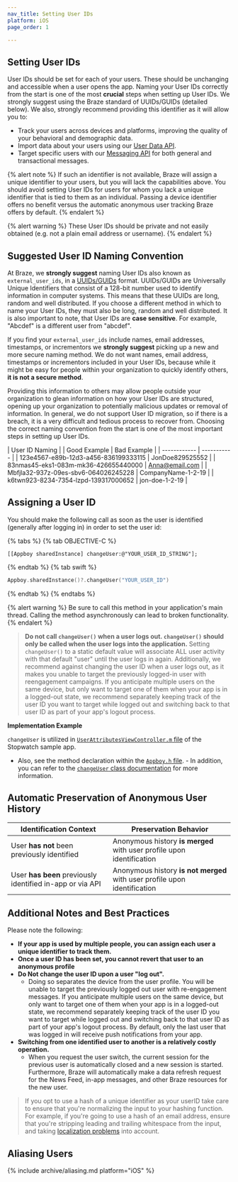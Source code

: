```yaml
---
nav_title: Setting User IDs
platform: iOS
page_order: 1

---
```

## Setting User IDs

User IDs should be set for each of your users. These should be unchanging and accessible when a user opens the app. Naming your User IDs correctly from the start is one of the most __crucial__ steps when setting up User IDs. We strongly suggest using the Braze standard of UUIDs/GUIDs (detailed below). We also, strongly recommend providing this identifier as it will allow you to:

- Track your users across devices and platforms, improving the quality of your behavioral and demographic data.
- Import data about your users using our [User Data API][1].
- Target specific users with our [Messaging API][2] for both general and transactional messages.

{% alert note %}
If such an identifier is not available, Braze will assign a unique identifier to your users, but you will lack the capabilities above. You should avoid setting User IDs for users for whom you lack a unique identifier that is tied to them as an individual. Passing a device identifier offers no benefit versus the automatic anonymous user tracking Braze offers by default.
{% endalert %}

{% alert warning %}
These User IDs should be private and not easily obtained (e.g. not a plain email address or username).
{% endalert %}

## Suggested User ID Naming Convention

At Braze, we __strongly suggest__ naming User IDs also known as `external_user_ids`, in a [UUIDs/GUIDs](https://en.wikipedia.org/wiki/Universally_unique_identifier) format. UUIDs/GUIDs are Universally Unique Identifiers that consist of a 128-bit number used to identify information in computer systems. This means that these UUIDs are long, random and well distributed. If you choose a different method in which to name your User IDs, they must also be long, random and well distributed. It is also important to note, that User IDs are __case sensitive__. For example, "Abcdef" is a different user from "abcdef". 

If you find your `external_user_ids` include names, email addresses, timestamps, or incrementors we __strongly suggest__ picking up a new and more secure naming method. We do not want names, email address, timestamps or incrementors included in your User IDs, because while it might be easy for people within your organization to quickly identify others, __it is not a secure method__. 

Providing this information to others may allow people outside your organization to glean information on how your User IDs are structured, opening up your organization to potentially malicious updates or removal of information. In general, we do not support User ID migration, so if there is a breach, it is a very difficult and tedious process to recover from. Choosing the correct naming convention from the start is one of the most important steps in setting up User IDs.

| User ID Naming |
| Good Example | Bad Example |
| ------------ | ----------- |
| 123e4567-e89b-12d3-a456-836199333115 | JonDoe829525552 |
| 83nmas45-eks1-083m-mk36-426655440000 | Anna@email.com |
| Mbfjla32-937z-09es-sbv6-064026245228 | CompanyName-1-2-19 |
| k6twn923-8234-7354-lzpd-139317000652 | jon-doe-1-2-19 |

## Assigning a User ID

You should make the following call as soon as the user is identified (generally after logging in) in order to set the user id:

{% tabs %}
{% tab OBJECTIVE-C %}

```objc
[[Appboy sharedInstance] changeUser:@"YOUR_USER_ID_STRING"];
```

{% endtab %}
{% tab swift %}

```swift
Appboy.sharedInstance()?.changeUser("YOUR_USER_ID")
```

{% endtab %}
{% endtabs %}

{% alert warning %}
Be sure to call this method in your application's main thread. Calling the method asynchronously can lead to broken functionality.
{% endalert %}

>  __Do not call `changeUser()` when a user logs out. `changeUser()` should only be called when the user logs into the application.__ Setting `changeUser()` to a static default value will associate ALL user activity with that default "user" until the user logs in again.
Additionally, we recommend against changing the user ID when a user logs out, as it makes you unable to target the previously logged-in user with reengagement campaigns. If you anticipate multiple users on the same device, but only want to target one of them when your app is in a logged-out state, we recommend separately keeping track of the user ID you want to target while logged out and switching back to that user ID as part of your app's logout process.

**Implementation Example**

`changeUser` is utilized in [`UserAttributesViewController.m` file][3] of the Stopwatch sample app.

- Also, see the method declaration within the [`Appboy.h` file][4]. - In addition, you can refer to the [`changeUser` class documentation][5] for more information.

## Automatic Preservation of Anonymous User History

| Identification Context | Preservation Behavior |
| ---------------------- | -------------------------- |
| User __has not__ been previously identified | Anonymous history __is merged__ with user profile upon identification |
| User __has been__ previously identified in-app or via API | Anonymous history __is not merged__ with user profile upon identification |

## Additional Notes and Best Practices
Please note the following:

- __If your app is used by multiple people, you can assign each user a unique identifier to track them.__
- __Once a user ID has been set, you cannot revert that user to an anonymous profile__
- __Do Not change the user ID upon a user "log out".__
  - Doing so separates the device from the user profile. You will be unable to target the previously logged out user with re-engagement messages. If you anticipate multiple users on the same device, but only want to target one of them when your app is in a logged-out state, we recommend separately keeping track of the user ID you want to target while logged out and switching back to that user ID as part of your app's logout process. By default, only the last user that was logged in will receive push notifications from your app.
- __Switching from one identified user to another is a relatively costly operation.__
  - When you request the user switch, the current session for the previous user is automatically closed and a new session is started. Furthermore, Braze will automatically make a data refresh request for the News Feed, in-app messages, and other Braze resources for the new user.
> If you opt to use a hash of a unique identifier as your userID take care to ensure that you're normalizing the input to your hashing function. For example, if you're going to use a hash of an email address, ensure that you're stripping leading and trailing whitespace from the input, and taking [localization problems][6] into account.

## Aliasing Users

{% include archive/aliasing.md platform="iOS" %}

[1]: {{site.baseurl}}/developer_guide/rest_api/user_data/#user-data
[2]: {{site.baseurl}}/developer_guide/rest_api/messaging/
[3]: https://github.com/Appboy/appboy-ios-sdk/blob/master/Example/Stopwatch/Sources/ViewControllers/User/Attributes/UserAttributesViewController.m
[4]: https://github.com/Appboy/appboy-ios-sdk/blob/master/AppboyKit/headers/AppboyKitLibrary/Appboy.h
[5]: http://appboy.github.io/appboy-ios-sdk/docs/interface_appboy.html#ac8b369b40e15860b0ec18c0f4b46ac69 "changeuser"
[6]: http://developer.android.com/reference/java/util/Locale.html#default_locale "Android Developer Docs - Localization"

